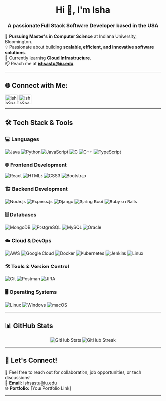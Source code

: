 <h1 align="center">Hi 👋, I'm Isha</h1>
<h3 align="center">A passionate Full Stack Software Developer based in the USA</h3>

🔭 **Pursuing Master's in Computer Science** at Indiana University, Bloomington.  
💡 Passionate about building **scalable, efficient, and innovative software solutions**.  
🌱 Currently learning **Cloud Infrastructure**.  
📫 Reach me at **ishsastu@iu.edu**.  

---

## 🌐 **Connect with Me:**
<p align="left">
<a href="https://www.linkedin.com/in/isha-sasturkar/" target="blank">
  <img align="center" src="https://raw.githubusercontent.com/rahuldkjain/github-profile-readme-generator/master/src/images/icons/Social/linked-in-alt.svg" alt="ishaSasturkar" height="30" width="40" />
</a>
<a href="https://leetcode.com/u/ishaSasturkar/" target="blank">
  <img align="center" src="https://raw.githubusercontent.com/rahuldkjain/github-profile-readme-generator/master/src/images/icons/Social/leet-code.svg" alt="ishaSasturkar" height="30" width="40" />
</a>
</p>

---

## 🛠 **Tech Stack & Tools**  

### 💻 **Languages**
![Java](https://img.shields.io/badge/Java-ED8B00?style=for-the-badge&logo=java&logoColor=white)
![Python](https://img.shields.io/badge/Python-3776AB?style=for-the-badge&logo=python&logoColor=white)
![JavaScript](https://img.shields.io/badge/JavaScript-F7DF1E?style=for-the-badge&logo=javascript&logoColor=black)
![C](https://img.shields.io/badge/C-A8B9CC?style=for-the-badge&logo=c&logoColor=white)
![C++](https://img.shields.io/badge/C%2B%2B-00599C?style=for-the-badge&logo=c%2B%2B&logoColor=white)
![TypeScript](https://img.shields.io/badge/TypeScript-007ACC?style=for-the-badge&logo=typescript&logoColor=white)

### 🌐 **Frontend Development**
![React](https://img.shields.io/badge/React-20232A?style=for-the-badge&logo=react&logoColor=61DAFB)
![HTML5](https://img.shields.io/badge/HTML5-E34F26?style=for-the-badge&logo=html5&logoColor=white)
![CSS3](https://img.shields.io/badge/CSS3-1572B6?style=for-the-badge&logo=css3&logoColor=white)
![Bootstrap](https://img.shields.io/badge/Bootstrap-7952B3?style=for-the-badge&logo=bootstrap&logoColor=white)

### 🏗 **Backend Development**
![Node.js](https://img.shields.io/badge/Node.js-43853D?style=for-the-badge&logo=node.js&logoColor=white)
![Express.js](https://img.shields.io/badge/Express.js-000000?style=for-the-badge&logo=express&logoColor=white)
![Django](https://img.shields.io/badge/Django-092E20?style=for-the-badge&logo=django&logoColor=white)
![Spring Boot](https://img.shields.io/badge/Spring_Boot-6DB33F?style=for-the-badge&logo=spring-boot&logoColor=white)
![Ruby on Rails](https://img.shields.io/badge/Ruby_on_Rails-CC0000?style=for-the-badge&logo=ruby-on-rails&logoColor=white)

### 🗄 **Databases**
![MongoDB](https://img.shields.io/badge/MongoDB-47A248?style=for-the-badge&logo=mongodb&logoColor=white)
![PostgreSQL](https://img.shields.io/badge/PostgreSQL-336791?style=for-the-badge&logo=postgresql&logoColor=white)
![MySQL](https://img.shields.io/badge/MySQL-4479A1?style=for-the-badge&logo=mysql&logoColor=white)
![Oracle](https://img.shields.io/badge/Oracle-F80000?style=for-the-badge&logo=oracle&logoColor=white)

### ☁️ **Cloud & DevOps**
![AWS](https://img.shields.io/badge/AWS-232F3E?style=for-the-badge&logo=amazon-aws&logoColor=white)
![Google Cloud](https://img.shields.io/badge/Google_Cloud-4285F4?style=for-the-badge&logo=google-cloud&logoColor=white)
![Docker](https://img.shields.io/badge/Docker-2496ED?style=for-the-badge&logo=docker&logoColor=white)
![Kubernetes](https://img.shields.io/badge/Kubernetes-326CE5?style=for-the-badge&logo=kubernetes&logoColor=white)
![Jenkins](https://img.shields.io/badge/Jenkins-D24939?style=for-the-badge&logo=jenkins&logoColor=white)
![Linux](https://img.shields.io/badge/Linux-FCC624?style=for-the-badge&logo=linux&logoColor=black)

### 🛠 **Tools & Version Control**
![Git](https://img.shields.io/badge/Git-F05032?style=for-the-badge&logo=git&logoColor=white)
![Postman](https://img.shields.io/badge/Postman-FF6C37?style=for-the-badge&logo=postman&logoColor=white)
![JIRA](https://img.shields.io/badge/JIRA-0052CC?style=for-the-badge&logo=jira&logoColor=white)

### 🖥 **Operating Systems**
![Linux](https://img.shields.io/badge/Linux-FCC624?style=for-the-badge&logo=linux&logoColor=white)
![Windows](https://img.shields.io/badge/Windows-0078D4?style=for-the-badge&logo=windows&logoColor=white)
![macOS](https://img.shields.io/badge/macOS-000000?style=for-the-badge&logo=macos&logoColor=white)

---

## 📊 **GitHub Stats**
<p align="center">
  <img src="https://github-readme-stats.vercel.app/api?username=IshaaS&show_icons=true&theme=radical" alt="GitHub Stats" />
  <img src="https://github-readme-streak-stats.herokuapp.com/?user=IshaaS&theme=radical" alt="GitHub Streak" />
</p>

---

## 🎯 **Let's Connect!**
💬 Feel free to reach out for collaboration, job opportunities, or tech discussions!  
📩 **Email:** ishsastu@iu.edu  
🌐 **Portfolio:** [Your Portfolio Link]  

---

